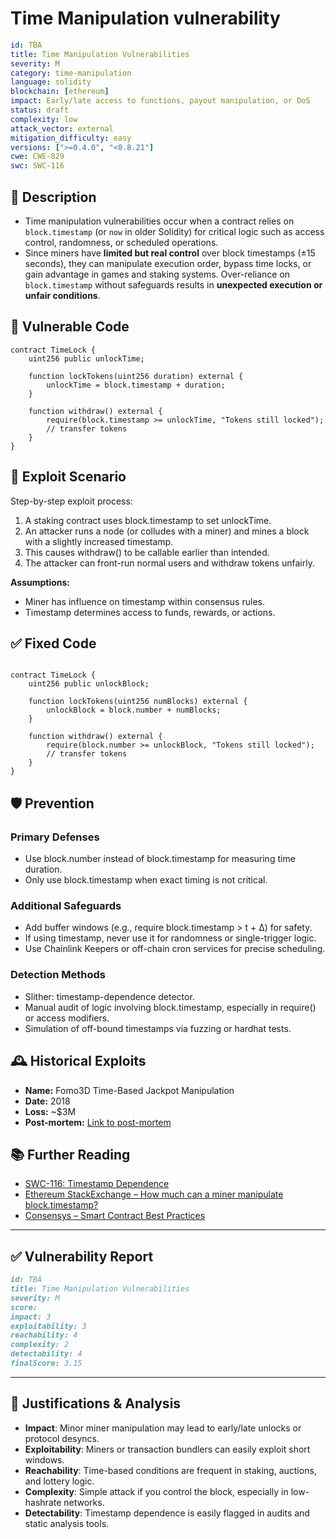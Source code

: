 # Time Manipulation vulnerability

```YAML
id: TBA
title: Time Manipulation Vulnerabilities 
severity: M
category: time-manipulation
language: solidity
blockchain: [ethereum]
impact: Early/late access to functions, payout manipulation, or DoS
status: draft
complexity: low
attack_vector: external
mitigation_difficulty: easy
versions: [">=0.4.0", "<0.8.21"]
cwe: CWE-829
swc: SWC-116
``` 

## 📝 Description

- Time manipulation vulnerabilities occur when a contract relies on `block.timestamp` (or `now` in older Solidity) for critical logic such as access control, randomness, or scheduled operations. 
- Since miners have **limited but real control** over block timestamps (±15 seconds), they can manipulate execution order, bypass time locks, or gain advantage in games and staking systems. Over-reliance on `block.timestamp` without safeguards results in **unexpected execution or unfair conditions**.

## 🚨 Vulnerable Code

```solidity
contract TimeLock {
    uint256 public unlockTime;

    function lockTokens(uint256 duration) external {
        unlockTime = block.timestamp + duration;
    }

    function withdraw() external {
        require(block.timestamp >= unlockTime, "Tokens still locked");
        // transfer tokens
    }
}
```


## 🧪 Exploit Scenario

Step-by-step exploit process:

1. A staking contract uses block.timestamp to set unlockTime.
2. An attacker runs a node (or colludes with a miner) and mines a block with a slightly increased timestamp.
3. This causes withdraw() to be callable earlier than intended.
4. The attacker can front-run normal users and withdraw tokens unfairly.

**Assumptions:**

- Miner has influence on timestamp within consensus rules.
- Timestamp determines access to funds, rewards, or actions.

## ✅ Fixed Code

``` solidity

contract TimeLock {
    uint256 public unlockBlock;

    function lockTokens(uint256 numBlocks) external {
        unlockBlock = block.number + numBlocks;
    }

    function withdraw() external {
        require(block.number >= unlockBlock, "Tokens still locked");
        // transfer tokens
    }
}
``` 

## 🛡️ Prevention

### Primary Defenses

- Use block.number instead of block.timestamp for measuring time duration.
- Only use block.timestamp when exact timing is not critical.

### Additional Safeguards

- Add buffer windows (e.g., require block.timestamp > t + Δ) for safety.
- If using timestamp, never use it for randomness or single-trigger logic.
- Use Chainlink Keepers or off-chain cron services for precise scheduling.

### Detection Methods

- Slither: timestamp-dependence detector.
- Manual audit of logic involving block.timestamp, especially in require() or access modifiers.
- Simulation of off-bound timestamps via fuzzing or hardhat tests.

## 🕰️ Historical Exploits

- **Name:** Fomo3D Time-Based Jackpot Manipulation 
- **Date:** 2018 
- **Loss:** ~$3M 
- **Post-mortem:** [Link to post-mortem](https://www.coindesk.com/markets/2018/07/30/fomo3d-ethereum-gambling-game-sees-investor-win-3-million-prize/) 
  

## 📚 Further Reading

- [SWC-116: Timestamp Dependence](https://swcregistry.io/docs/SWC-116) 
- [Ethereum StackExchange – How much can a miner manipulate block.timestamp?](https://ethereum.stackexchange.com/questions/413/how-much-can-miners-influence-the-block-timestamp) 
- [Consensys – Smart Contract Best Practices](https://consensys.github.io/smart-contract-best-practices/known_attacks/#timestamp-dependence) 

---

## ✅ Vulnerability Report

```markdown
id: TBA
title: Time Manipulation Vulnerabilities 
severity: M
score:
impact: 3         
exploitability: 3 
reachability: 4   
complexity: 2     
detectability: 4  
finalScore: 3.15
```


---

## 📄 Justifications & Analysis

- **Impact**: Minor miner manipulation may lead to early/late unlocks or protocol desyncs.
- **Exploitability**: Miners or transaction bundlers can easily exploit short windows.
- **Reachability**: Time-based conditions are frequent in staking, auctions, and lottery logic.
- **Complexity**: Simple attack if you control the block, especially in low-hashrate networks.
- **Detectability**: Timestamp dependence is easily flagged in audits and static analysis tools.
